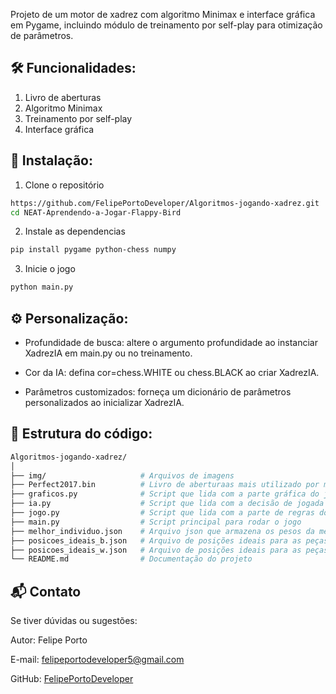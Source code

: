 Projeto de um motor de xadrez com algoritmo Minimax e interface gráfica em Pygame, incluindo módulo de treinamento por self-play para otimização de parâmetros.

## 🛠️ Funcionalidades:

1. Livro de aberturas
2. Algoritmo Minimax
3. Treinamento por self-play
4. Interface gráfica
  
## 💾 Instalação:

1. Clone o repositório
```bash 
https://github.com/FelipePortoDeveloper/Algoritmos-jogando-xadrez.git
cd NEAT-Aprendendo-a-Jogar-Flappy-Bird
```

2. Instale as dependencias
```bash
pip install pygame python-chess numpy
```

3. Inicie o jogo
```bash
python main.py
```

## ⚙️ Personalização:

- Profundidade de busca: altere o argumento profundidade ao instanciar XadrezIA em main.py ou no treinamento.

- Cor da IA: defina cor=chess.WHITE ou chess.BLACK ao criar XadrezIA.

- Parâmetros customizados: forneça um dicionário de parâmetros personalizados ao inicializar XadrezIA.

## 📂 Estrutura do código:

```bash
Algoritmos-jogando-xadrez/
│
├── img/                     # Arquivos de imagens
├── Perfect2017.bin          # Livro de aberturaas mais utilizado por motores de xadrez
├── graficos.py              # Script que lida com a parte gráfica do jogo
├── ia.py                    # Script que lida com a decisão de jogada da IA
├── jogo.py                  # Script que lida com a parte de regras do jogo
├── main.py                  # Script principal para rodar o jogo
├── melhor_individuo.json    # Arquivo json que armazena os pesos da melhor IA
├── posicoes_ideais_b.json   # Arquivo de posições ideais para as peças pretas
├── posicoes_ideais_w.json   # Arquivo de posições ideais para as peças brancas 
└── README.md                # Documentação do projeto
```

## 📬 Contato

Se tiver dúvidas ou sugestões:

Autor: Felipe Porto

E-mail: felipeportodeveloper5@gmail.com

GitHub: [FelipePortoDeveloper](https://github.com/FelipePortoDeveloper)

  
